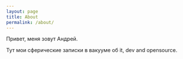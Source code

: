 ```yaml
---
layout: page
title: About
permalink: /about/
---
```


Привет, меня зовут Андрей.

Тут мои сферические записки в вакууме об it, dev and opensource.